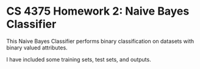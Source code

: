# CS 4375 Homework 2: Naive Bayes Classifier

This Naive Bayes Classifier performs binary classification on datasets with binary valued attributes.

I have included some training sets, test sets, and outputs.
